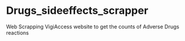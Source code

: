 # Drugs_sideeffects_scrapper
Web Scrapping VigiAccess website to get the counts of Adverse Drugs reactions
